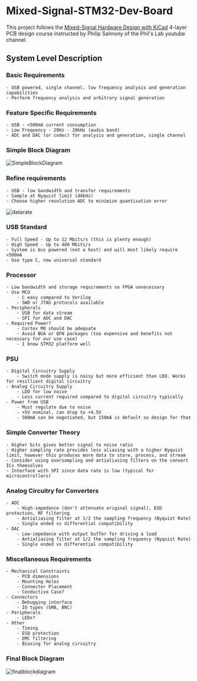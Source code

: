 # Mixed-Signal-STM32-Dev-Board

This project follows the  [Mixed-Signal Hardware Design with KiCad](https://fedevel.com/courses/mixed-signal-hardware-design-with-kicad) 4-layer PCB design course instructed by Philip Salmony of the Phil's Lab youtube channel.  

## System Level Description
### Basic Requirements
    - USB powered, single channel, low frequency analysis and generation capabilities
    - Perform frequency analysis and arbitrary signal generation
### Feature Specific Requirements
    - USB - <500mA current consumption 
    - Low Frequency - 20Hz - 20kHz (audio band)
    - ADC and DAC (or codec) for analysis and generation, single channel 
### Simple Block Diagram  
![SimpleBlockDiagram](https://github.com/JacobParent7/Mixed-Signal-STM32-Dev-Board/assets/105901480/2797847b-17f6-4e3c-a1bc-c3d00f2641d9)
### Refine requirements
    - USB - low bandwidth and transfer requirements
    - Sample at Nyquist limit (40kHz)
    - Choose higher resolution ADC to minimize quantisation error
![datarate](https://github.com/JacobParent7/Mixed-Signal-STM32-Dev-Board/assets/105901480/e2f4f8e3-7ad7-4880-bcec-dd1402deb6ed)
### USB Standard
    - Full Speed - Up to 12 Mbits/s (this is plenty enough)
    - High Speed - Up to 480 Mbits/s
    - System is bus powered (not a host) and will most likely require <500mA
    - Use type C, new universal standard
### Processor
    - Low bandwidth and storage requirements so FPGA unnecessary
    - Use MCU
        - C easy compared to Verilog
        - SWD or JTAG protocols available 
    - Peripherals
        - USB for data stream
        - SPI for ADC and DAC
    - Required Power?
        - Cortex M0 should be adequate 
        - Avoid BGA or QFN packages (too expensive and benefits not necessary for our use case) 
        - I know STM32 platform well
### PSU
    - Digital Circuitry Supply
        - Switch mode supply is noisy but more efficient than LDO. Works for resillient digital circuitry
    - Analog Circuitry Supply
        - LDO for low noise
        - Less current required compared to digital circuitry typically
    - Power from USB
        - Must regulate due to noise
        - +5V nominal, can drop to +4.5V
        - 500mA can be negotiated, but 150mA is default so design for that

### Simple Converter Theory
    - Higher bits gives better signal to noise ratio
    - Higher sampling rate provides less aliasing with a higher Nyquist limit, however this produces more data to store, process, and stream
    - Consider using oversampling and antialiasing filters on the convert ICs themselves
    - Interface with SPI since data rate is low (typical for microcontrollers)
    
### Analog Circuitry for Converters
    - ADC
        - High-impedance (don't attenuate original signal), ESD protection, RF filtering
        - Antialiasing filter at 1/2 the sampling frequency (Nyquist Rate)
        - Single ended vs differential compatibility
    - DAC
        - Low-impedance with output buffer for driving a load
        - Antialiasing filter at 1/2 the sampling frequency (Nyquist Rate) 
        - Single ended vs differential compatibility

### Miscellaneous Requirements
    - Mechanical Constraints
        - PCB dimensions
        - Mounting Holes
        - Connector Placement
        - Conductive Case?
    - Connectors
        - Debugging interface
        - IO types (SMA, BNC)
    - Peripherals
        - LEDs?
    - Other
        - Timing
        - ESD protection
        - EMC filtering
        - Biasing for analog circuitry 
### Final Block Diagram
![finalblockdiagram](https://github.com/JacobParent7/Mixed-Signal-STM32-Dev-Board/assets/105901480/48f4dbe4-663c-48d4-8cd2-4369597c9597)

